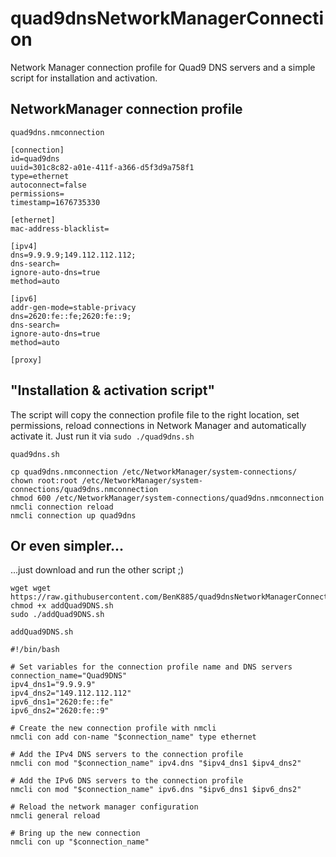 # quad9dnsNetworkManagerConnection
Network Manager connection profile for Quad9 DNS servers and a simple script for installation and activation.

## NetworkManager connection profile
`quad9dns.nmconnection`
```shell
[connection]
id=quad9dns
uuid=301c8c82-a01e-411f-a366-d5f3d9a758f1
type=ethernet
autoconnect=false
permissions=
timestamp=1676735330

[ethernet]
mac-address-blacklist=

[ipv4]
dns=9.9.9.9;149.112.112.112;
dns-search=
ignore-auto-dns=true
method=auto

[ipv6]
addr-gen-mode=stable-privacy
dns=2620:fe::fe;2620:fe::9;
dns-search=
ignore-auto-dns=true
method=auto

[proxy]
```


## "Installation & activation script"
The script will copy the connection profile file to the right location, set permissions, reload connections in Network Manager and automatically activate it. Just run it via `sudo ./quad9dns.sh`

`quad9dns.sh`
```shell
cp quad9dns.nmconnection /etc/NetworkManager/system-connections/
chown root:root /etc/NetworkManager/system-connections/quad9dns.nmconnection
chmod 600 /etc/NetworkManager/system-connections/quad9dns.nmconnection
nmcli connection reload
nmcli connection up quad9dns
```


## Or even simpler...
...just download and run the other script ;)

```shell
wget wget https://raw.githubusercontent.com/BenK885/quad9dnsNetworkManagerConnection/main/addQuad9DNS.sh
chmod +x addQuad9DNS.sh
sudo ./addQuad9DNS.sh
```


`addQuad9DNS.sh`

``` shell
#!/bin/bash

# Set variables for the connection profile name and DNS servers
connection_name="Quad9DNS"
ipv4_dns1="9.9.9.9"
ipv4_dns2="149.112.112.112"
ipv6_dns1="2620:fe::fe"
ipv6_dns2="2620:fe::9"

# Create the new connection profile with nmcli
nmcli con add con-name "$connection_name" type ethernet

# Add the IPv4 DNS servers to the connection profile
nmcli con mod "$connection_name" ipv4.dns "$ipv4_dns1 $ipv4_dns2"

# Add the IPv6 DNS servers to the connection profile
nmcli con mod "$connection_name" ipv6.dns "$ipv6_dns1 $ipv6_dns2"

# Reload the network manager configuration
nmcli general reload

# Bring up the new connection
nmcli con up "$connection_name"
```

